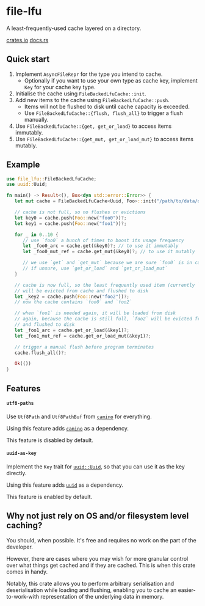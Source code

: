 # file-lfu

A least-frequently-used cache layered on a directory.

[crates.io](https://crates.io/crates/file-lfu) [docs.rs](https://docs.rs/file-lfu/latest/file_lfu/index.html)

## Quick start

1. Implement `AsyncFileRepr` for the type you intend to cache.
   - Optionally if you want to use your own type as cache key, implement
     `Key` for your cache key type.
2. Initialise the cache using `FileBackedLfuCache::init`.
3. Add new items to the cache using `FileBackedLfuCache::push`.
   - Items will not be flushed to disk until cache capacity is exceeded.
   - Use `FileBackedLfuCache::{flush, flush_all}` to trigger a flush manually.
4. Use `FileBackedLfuCache::{get, get_or_load}` to access items immutably.
5. Use `FileBackedLfuCache::{get_mut, get_or_load_mut}` to access items mutably.

## Example

```rust
use file_lfu::FileBackedLfuCache;
use uuid::Uuid;

fn main() -> Result<(), Box<dyn std::error::Error>> {
   let mut cache = FileBackedLfuCache<Uuid, Foo>::init("/path/to/data/dir", 2)?;

   // cache is not full, so no flushes or evictions
   let key0 = cache.push(Foo::new("foo0"))?;
   let key1 = cache.push(Foo::new("foo1"))?;

   for _ in 0..10 {
      // use `foo0` a bunch of times to boost its usage frequency
      let _foo0_arc = cache.get(&key0)?; // to use it immutably
      let _foo0_mut_ref = cache.get_mut(&key0)?; // to use it mutably

      // we use `get` and `get_mut` because we are sure `foo0` is in cache
      // if unsure, use `get_or_load` and `get_or_load_mut`
   }

   // cache is now full, so the least frequently used item (currently `foo1`)
   // will be evicted from cache and flushed to disk
   let _key2 = cache.push(Foo::new("foo2"))?;
   // now the cache contains `foo0` and `foo2`

   // when `foo1` is needed again, it will be loaded from disk
   // again, because the cache is still full, `foo2` will be evicted from cache
   // and flushed to disk
   let _foo1_arc = cache.get_or_load(&key1)?;
   let _foo1_mut_ref = cache.get_or_load_mut(&key1)?;

   // trigger a manual flush before program terminates
   cache.flush_all()?;

   Ok(())
}

```

## Features

#### `utf8-paths`

Use `Utf8Path` and `Utf8PathBuf` from [`camino`](https://crates.io/crates/camino)
for everything.

Using this feature adds [`camino`](https://crates.io/crates/camino) as a dependency.

This feature is disabled by default.

#### `uuid-as-key`

Implement the `Key` trait for [`uuid::Uuid`](https://docs.rs/uuid/latest/uuid/struct.Uuid.html),
so that you can use it as the key directly.

Using this feature adds [`uuid`](https://crates.io/crates/uuid) as a dependency.

This feature is enabled by default.

## Why not just rely on OS and/or filesystem level caching?

You should, when possible. It's free and requires no work on the part of the developer.

However, there are cases where you may wish for more granular control over
what things get cached and if they are cached. This is when this crate comes in handy.

Notably, this crate allows you to perform arbitrary serialisation and deserialisation
while loading and flushing, enabling you to cache an easier-to-work-with representation
of the underlying data in memory.
